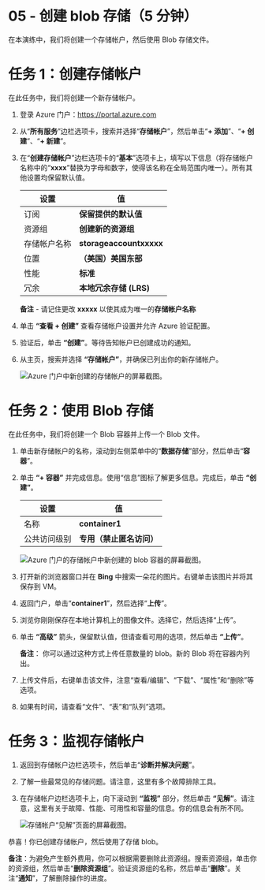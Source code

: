 ﻿---
wts:
    title: '05 - 创建 blob 存储（5 分钟）'
    module: '模块 02 - 核心 Azure 服务（工作负载）'
---
# 05 - 创建 blob 存储（5 分钟）

在本演练中，我们将创建一个存储帐户，然后使用 Blob 存储文件。

# 任务 1：创建存储帐户 

在此任务中，我们将创建一个新存储帐户。 

1. 登录 Azure 门户：<a href="https://portal.azure.com" target="_blank"><span style="color: #0066cc;" color="#0066cc">https://portal.azure.com</span></a>

2. 从“**所有服务**”边栏选项卡，搜索并选择“**存储帐户**”，然后单击“**+ 添加**”、“**+ 创建**”、“**+ 新建**”。 

3. 在“**创建存储帐户**”边栏选项卡的“**基本**”选项卡上，填写以下信息（将存储帐户名称中的“**xxxx**”替换为字母和数字，使得该名称在全局范围内唯一）。所有其他设置均保留默认值。

    | 设置 | 值 | 
    | --- | --- |
    | 订阅 | **保留提供的默认值** |
    | 资源组 | **创建新的资源组** |
    | 存储帐户名称 | **storageaccountxxxxx** |
    | 位置 | **（美国）美国东部**  |
    | 性能 | **标准** |
    | 冗余 | **本地冗余存储 (LRS)** |
    
    **备注** - 请记住更改 **xxxxx** 以使其成为唯一的**存储帐户名称**

5. 单击 **“查看 + 创建”** 查看存储帐户设置并允许 Azure 验证配置。 

6. 验证后，单击 **“创建”**。等待告知帐户已创建成功的通知。 

7. 从主页，搜索并选择 **“存储帐户”**，并确保已列出你的新存储帐户。

    ![Azure 门户中新创建的存储帐户的屏幕截图。](../images/0401.png)

# 任务 2：使用 Blob 存储

在此任务中，我们将创建一个 Blob 容器并上传一个 Blob 文件。 

1. 单击新存储帐户的名称，滚动到左侧菜单中的“**数据存储**”部分，然后单击“**容器**”。

2. 单击 **“+ 容器”** 并完成信息。使用“信息”图标了解更多信息。完成后，单击 **“创建”**。


    | 设置 | 值 |
    | --- | --- |
    | 名称 | **container1**  |
    | 公共访问级别| **专用（禁止匿名访问）** |
  

    ![Azure 门户的存储帐户中新创建的 blob 容器的屏幕截图。](../images/0402.png)

4. 打开新的浏览器窗口并在 **Bing** 中搜索一朵花的图片。右键单击该图片并将其保存到 VM。 

6. 返回门户，单击“**container1**”，然后选择“**上传**”。

5. 浏览你刚刚保存在本地计算机上的图像文件。选择它，然后选择“上传”。

   
6. 单击 **“高级”** 箭头，保留默认值，但请查看可用的选项，然后单击 **“上传”**。

    **备注**： 你可以通过这种方式上传任意数量的 blob。新的 Blob 将在容器内列出。

7. 上传文件后，右键单击该文件，注意“查看/编辑”、“下载”、“属性”和“删除”等选项。 

8. 如果有时间，请查看“文件”、“表”和“队列”选项。

# 任务 3：监视存储帐户

1. 返回到存储帐户边栏选项卡，然后单击“**诊断并解决问题**”。 

2. 了解一些最常见的存储问题。请注意，这里有多个故障排除工具。

3. 在存储帐户边栏选项卡上，向下滚动到 **“监视”** 部分，然后单击 **“见解”**。请注意，这里有关于故障、性能、可用性和容量的信息。你的信息会有所不同。

    ![存储帐户“见解”页面的屏幕截图。](../images/0403.png)

恭喜！你已创建存储帐户，然后使用了存储 blob。

**备注**：为避免产生额外费用，你可以根据需要删除此资源组。搜索资源组，单击你的资源组，然后单击“**删除资源组**”。验证资源组的名称，然后单击“**删除**”。关注“**通知**”，了解删除操作的进度。
